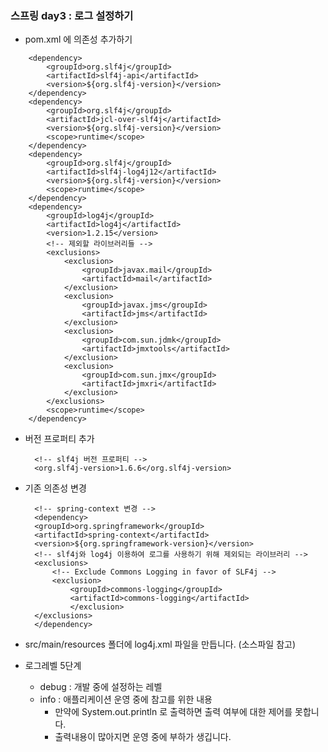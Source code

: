 ### 스프링 day3 : 로그 설정하기

+ pom.xml 에 의존성 추가하기

<!-- Logging -->
		<dependency>
			<groupId>org.slf4j</groupId>
			<artifactId>slf4j-api</artifactId>
			<version>${org.slf4j-version}</version>
		</dependency>
		<dependency>
			<groupId>org.slf4j</groupId>
			<artifactId>jcl-over-slf4j</artifactId>
			<version>${org.slf4j-version}</version>
			<scope>runtime</scope>
		</dependency>
		<dependency>
			<groupId>org.slf4j</groupId>
			<artifactId>slf4j-log4j12</artifactId>
			<version>${org.slf4j-version}</version>
			<scope>runtime</scope>
		</dependency>
		<dependency>
			<groupId>log4j</groupId>
			<artifactId>log4j</artifactId>
			<version>1.2.15</version>
            <!-- 제외할 라이브러리들 -->
            <exclusions>
				<exclusion>
					<groupId>javax.mail</groupId>
					<artifactId>mail</artifactId>
				</exclusion>
				<exclusion>
					<groupId>javax.jms</groupId>
					<artifactId>jms</artifactId>
				</exclusion>
				<exclusion>
					<groupId>com.sun.jdmk</groupId>
					<artifactId>jmxtools</artifactId>
				</exclusion>
				<exclusion>
					<groupId>com.sun.jmx</groupId>
					<artifactId>jmxri</artifactId>
				</exclusion>
			</exclusions>
			<scope>runtime</scope>
        </dependency> 
+ 버전 프로퍼티 추가

        <!-- slf4j 버전 프로퍼티 -->
        <org.slf4j-version>1.6.6</org.slf4j-version>           

+ 기존 의존성 변경

        <!-- spring-context 변경 -->
        <dependency>
        <groupId>org.springframework</groupId>
        <artifactId>spring-context</artifactId>
        <version>${org.springframework-version}</version>
        <!-- slf4j와 log4j 이용하여 로그를 사용하기 위해 제외되는 라이브러리 -->
        <exclusions>
            <!-- Exclude Commons Logging in favor of SLF4j -->
            <exclusion>
                <groupId>commons-logging</groupId>
                <artifactId>commons-logging</artifactId>
                </exclusion>
        </exclusions>
        </dependency>

+ src/main/resources 폴더에 log4j.xml 파일을 만듭니다.  (소스파일 참고)  

+ 로그레벨 5단계
	+ debug : 개발 중에 설정하는 레벨
	+ info : 애플리케이션 운영 중에 참고를 위한 내용
		+ 만약에 System.out.println 로 출력하면 출력 여부에 대한 제어를 못합니다. 
		+ 출력내용이 많아지면 운영 중에 부하가 생깁니다.
